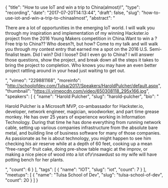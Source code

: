 {
  "title": "How to use IoT and win a trip to China(almost)!",
  "type": "recording",
  "date": "2017-07-20T14:13:44",
  "draft": false,
  "slug": "how-to-use-iot-and-win-a-trip-to-chinaalmost",
  "abstract": "<p>There are a lot of opportunities in the emerging IoT world. I will walk you through my inspiration and implementation of my winning Hackster.io project from the 2016 Young Makers competition in China.Want to win a ?Free trip to China?? Who doesn?t, but how? Come to my talk and will walk you through my contest entry that earned me a spot on the 2016 U.S. Semi-finalist team. Did I win? Did I loose? Did I even go to China? I will answer those questions, show the project, and break down all the steps it takes to bring the project to completion. Who knows you may have an even better project rattling around in your head just waiting to get out.</p>",
  "vimeo": "229881168",
  "moreinfo": "http://schoolofdev.com/Tulsa/2017/Speakers/HaroldPulcher/default.aspx",
  "thumbnail": "https://i.vimeocdn.com/video/650308118_295x166.jpg",
  "speakers": [
    {
      "name": "Harold Pulcher",
      "slug": "harold-pulcher",
      "bio": "<p>Harold Pulcher is a Microsoft MVP, co-ambassador for Hackster.io, developer, network engineer, magician, woodworker, and part time grease monkey. He has over 25 years of experience working in Information Technology. During that time he has done everything from running network cable, setting up various companies infrastructure from the absolute bare metal, and building line of business software for many of those companies. As passionate as he is about technology, you might happen to see him checking his air reserve while at a depth of 60 feet, cooking up a mean “free-range” fruit cake, doing pre-show table magic at the improv, or making a nice piece of wood into a lot of\r\nsawdust so my wife will have potting bench for her plants.</p>",
      "count": 6
    }
  ],
  "tags": [
    {
      "name": "IOT",
      "slug": "iot",
      "count": 7
    }
  ],
  "meetups": [
    {
      "name": "Tulsa School of Dev",
      "slug": "tulsa-school-of-dev",
      "count": 20
    }
  ]
}